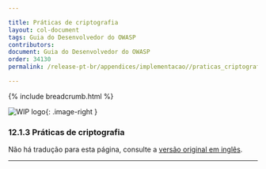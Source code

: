 ```yaml
---

title: Práticas de criptografia
layout: col-document
tags: Guia do Desenvolvedor do OWASP
contributors:
document: Guia do Desenvolvedor do OWASP
order: 34130
permalink: /release-pt-br/appendices/implementacao//praticas_criptografia/

---
```


{% include breadcrumb.html %}

<style type="text/css">
.image-right {
  height: 180px;
  display: block;
  margin-left: auto;
  margin-right: auto;
  float: right;
}
</style>

![WIP logo](../../../assets/images/dg_wip.png "Trabalho em andamento"){: .image-right }

### 12.1.3 Práticas de criptografia

Não há tradução para esta página, consulte a [versão original em inglês][release140103].

----

[release140103]: https://github.com/OWASP/www-project-developer-guide/blob/main/draft/14-appendices/01-implementation-dos-donts/03-cryptographic-practices.md
